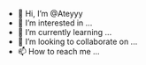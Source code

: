 - 👋 Hi, I’m @Ateyyy
- 👀 I’m interested in ...
- 🌱 I’m currently learning ...
- 💞️ I’m looking to collaborate on ...
- 📫 How to reach me ...

<!---
Ateyyy/Ateyyy is a ✨ special ✨ repository because its `README.md` (this file) appears on your GitHub profile.
You can click the Preview link to take a look at your changes.
--->
